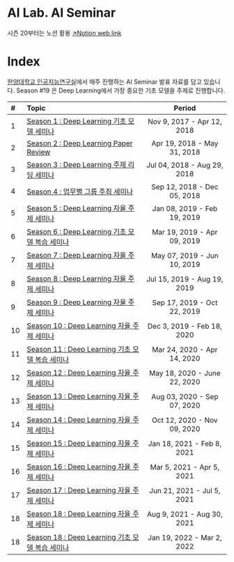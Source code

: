 # AI Lab. AI Seminar
시즌 20부터는 노션 활용
[↗Notion web link](https://hyu-ailab.notion.site/244cb689dfe9403a86075a8b479ae34d)

# Index
[한양대학교 인공지능연구실](http://ai.hanyang.ac.kr/)에서 매주 진행하는 AI Seminar 발표 자료를 담고 있습니다. Season #19 은 Deep Learning에서 가장 중요한 기초 모델을 주제로 진행합니다.

|#  | Topic                                  | Period |
|:--|:---------------------------------------|:---------------:|
|1  | [Season 1 : Deep Learning 기초 모델 세미나](https://github.com/roomylee/deep-learning-seminar/tree/master/season_01) | Nov 9, 2017 - Apr 12, 2018|
|2  | [Season 2 : Deep Learning Paper Review](https://github.com/roomylee/deep-learning-seminar/tree/master/season_02) | Apr 19, 2018 - May 31, 2018 |
|3  | [Season 3 : Deep Learning 주제 리딩 세미나](https://github.com/roomylee/deep-learning-seminar/tree/master/season_03) | Jul 04, 2018 - Aug 29, 2018 |
|4  | [Season 4 : 업무별 그룹 주최 세미나](https://github.com/roomylee/deep-learning-seminar/tree/master/season_04) |  Sep 12, 2018 - Dec 05, 2018 |
|5  | [Season 5 : Deep Learning 자율 주제 세미나](https://github.com/roomylee/deep-learning-seminar/tree/master/season_05) |  Jan 08, 2019 - Feb 19, 2019 |
|6  | [Season 6 : Deep Learning 기초 모델 복습 세미나](https://github.com/roomylee/deep-learning-seminar/tree/master/season_06) |  Mar 19, 2019 - Apr 09, 2019 |
|7  | [Season 7 : Deep Learning 자율 주제 세미나](https://github.com/roomylee/deep-learning-seminar/tree/master/season_07) |  May 07, 2019 - Jun 10, 2019 |
|8  | [Season 8 : Deep Learning 자율 주제 세미나](https://github.com/roomylee/deep-learning-seminar/tree/master/season_08) |  Jul 15, 2019 - Aug 19, 2019 |
|9  | [Season 9 : Deep Learning 자율 주제 세미나](https://github.com/roomylee/deep-learning-seminar/tree/master/season_09) |  Sep 17, 2019 - Oct 22, 2019 |
|10 | [Season 10 : Deep Learning 자율 주제 세미나](https://github.com/roomylee/deep-learning-seminar/tree/master/season_10) | Dec 3, 2019 - Feb 18, 2020 |
|11 | [Season 11 : Deep Learning 기초 모델 복습 세미나](https://github.com/roomylee/deep-learning-seminar/tree/master/season_11) | Mar 24, 2020 - Apr 14, 2020 |
|12 | [Season 12 : Deep Learning 자율 주제 세미나](https://github.com/roomylee/deep-learning-seminar/tree/master/season_12) | May 18, 2020 - June 22, 2020 |
|13 | [Season 13 : Deep Learning 자율 주제 세미나](https://github.com/HYU-AILAB/ai-seminar/tree/master/season_13) | Aug 03, 2020 - Sep 07, 2020 |
|14 | [Season 14 : Deep Learning 자율 주제 세미나](https://github.com/HYU-AILAB/ai-seminar/tree/master/season_14) | Oct 12, 2020 - Nov 09, 2020 |
|15 | [Season 15 : Deep Learning 자율 주제 세미나](https://github.com/HYU-AILAB/ai-seminar/tree/master/season_15) | Jan 18, 2021 - Feb 8, 2021 |
|16 | [Season 16 : Deep Learning 자율 주제 세미나](https://github.com/HYU-AILAB/ai-seminar/tree/master/season_16) | Mar 5, 2021 - Apr 5, 2021 |
|17 | [Season 17 : Deep Learning 자율 주제 세미나](https://github.com/HYU-AILAB/ai-seminar/tree/master/season_17) | Jun 21, 2021 - Jul 5, 2021 |
|18 | [Season 18 : Deep Learning 자율 주제 세미나](https://github.com/HYU-AILAB/ai-seminar/tree/master/season_18) | Aug 9, 2021 - Aug 30, 2021 |
|18 | [Season 18 : Deep Learning 기초 모델 복습 세미나](https://github.com/HYU-AILAB/ai-seminar/tree/master/season_19) | Jan 19, 2022 - Mar 2, 2022 |
